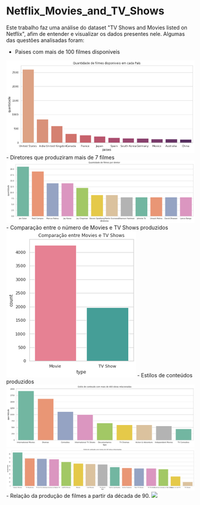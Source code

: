 # Netflix_Movies_and_TV_Shows
Este trabalho faz uma análise do dataset "TV Shows and Movies listed on Netflix", afim de entender e visualizar os dados presentes nele. Algumas das questões analisadas foram:

- Paises com mais de 100 filmes disponiveis
<img src="imagens/1.png"/>
- Diretores que produziram mais de 7 filmes
<img src="imagens/2.png"/>
- Comparação entre o número de Movies e TV Shows produzidos
<img src="imagens/3.png"/>
- Estilos de conteúdos produzidos
<img src="imagens/4.png"/>
<img src="imagens/5.png"/>
- Relação da produção de filmes a partir da década de 90. 
<img src="imagens/6.png"/>
